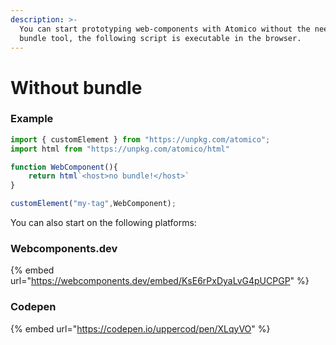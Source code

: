 ```yaml
---
description: >-
  You can start prototyping web-components with Atomico without the need for a
  bundle tool, the following script is executable in the browser.
---
```


# Without bundle

### Example

```javascript
import { customElement } from "https://unpkg.com/atomico";
import html from "https://unpkg.com/atomico/html"

function WebComponent(){
    return html`<host>no bundle!</host>`
}

customElement("my-tag",WebComponent);
```

You can also start on the following platforms:

### Webcomponents.dev

{% embed url="https://webcomponents.dev/embed/KsE6rPxDyaLvG4pUCPGP" %}

### Codepen

{% embed url="https://codepen.io/uppercod/pen/XLqyVO" %}



